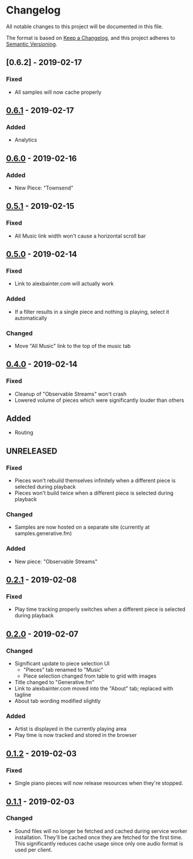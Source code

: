 # Changelog

All notable changes to this project will be documented in this file.

The format is based on [Keep a Changelog](https://keepachangelog.com/en/1.0.0/),
and this project adheres to [Semantic Versioning](https://semver.org/spec/v2.0.0.html).

## [0.6.2] - 2019-02-17

### Fixed

- All samples will now cache properly

## [0.6.1] - 2019-02-17

### Added

- Analytics

## [0.6.0] - 2019-02-16

### Added

- New Piece: "Townsend"

## [0.5.1] - 2019-02-15

### Fixed

- All Music link width won't cause a horizontal scroll bar

## [0.5.0] - 2019-02-14

### Fixed

- Link to alexbainter.com will actually work

### Added

- If a filter results in a single piece and nothing is playing, select it automatically

### Changed

- Move "All Music" link to the top of the music tab

## [0.4.0] - 2019-02-14

### Fixed

- Cleanup of "Observable Streams" won't crash
- Lowered volume of pieces which were significantly louder than others

## Added

- Routing

## UNRELEASED

### Fixed

- Pieces won't rebuild themselves infinitely when a different piece is selected during playback
- Pieces won't build twice when a different piece is selected during playback

### Changed

- Samples are now hosted on a separate site (currently at samples.generative.fm)

### Added

- New piece: "Observable Streams"

## [0.2.1] - 2019-02-08

### Fixed

- Play time tracking properly switches when a different piece is selected during playback

## [0.2.0] - 2019-02-07

### Changed

- Significant update to piece selection UI
  - "Pieces" tab renamed to "Music"
  - Piece selection changed from table to grid with images
- Title changed to "Generative.fm"
- Link to alexbainter.com moved into the "About" tab; replaced with tagline
- About tab wording modified slightly

### Added

- Artist is displayed in the currently playing area
- Play time is now tracked and stored in the browser

## [0.1.2] - 2019-02-03

### Fixed

- Single piano pieces will now release resources when they're stopped.

## [0.1.1] - 2019-02-03

### Changed

- Sound files will no longer be fetched and cached during service worker installation. They'll be cached once they are fetched for the first time. This significantly reduces cache usage since only one audio format is used per client.

[0.6.1]: https://github.com/generative-music/site/compare/v0.6.0...v0.6.1
[0.6.0]: https://github.com/generative-music/site/compare/v0.5.1...v0.6.0
[0.5.1]: https://github.com/generative-music/site/compare/v0.5.0...v0.5.1
[0.5.0]: https://github.com/generative-music/site/compare/v0.4.0...v0.5.0
[0.4.0]: https://github.com/generative-music/site/compare/v0.3.0...v0.4.0
[0.3.0]: https://github.com/generative-music/site/compare/v0.2.1...v0.3.0
[0.2.1]: https://github.com/generative-music/site/compare/v0.2.0...v0.2.1
[0.2.0]: https://github.com/generative-music/site/compare/v0.1.2...v0.2.0
[0.1.2]: https://github.com/generative-music/site/compare/v0.1.1...v0.1.2
[0.1.1]: https://github.com/generative-music/site/compare/v0.1.0...v0.1.1

